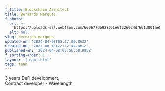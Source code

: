 ```yaml
---
f_title: Blockchain Architect
title: Bernardo Marques
f_photo:
  url: >-
    https://uploads-ssl.webflow.com/660677db928561e6fc26024d/6613801ae8d61f1407b5a976_bernardo-v2.jpg
  alt: null
slug: bernardo-marques
updated-on: '2024-04-08T05:27:00.863Z'
created-on: '2022-06-19T22:22:44.461Z'
published-on: '2024-04-08T05:56:58.995Z'
f_sorting-order: 1
layout: '[team].html'
tags: team
---
```


3 years DeFi development,  
Contract developer - Wavelength
